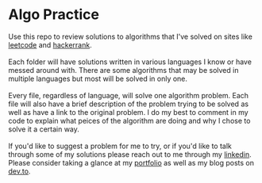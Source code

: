 # Algo Practice

Use this repo to review solutions to algorithms that I've solved on sites like [leetcode](https://www.leetcode.com) and [hackerrank](https://www.hackerrank.com).<br /><br />
Each folder will have solutions written in various languages I know or have messed around with. There are some algorithms that may be solved in multiple languages but most will be solved in only one.<br /><br />
Every file, regardless of language, will solve one algorithm problem. Each file will also have a brief description of the problem trying to be solved as well as have a link to the original problem. I do my best to comment in my code to explain what peices of the algorithm are doing and why I chose to solve it a certain way.<br /><br />
If you'd like to suggest a problem for me to try, or if you'd like to talk through some of my solutions please reach out to me through my [linkedin](https://www.linkedin.com/in/kade-esterline/). Please consider taking a glance at my [portfolio](https://kadecodes.dev) as well as my blog posts on [dev.to](https://dev.to/kadeesterline).
